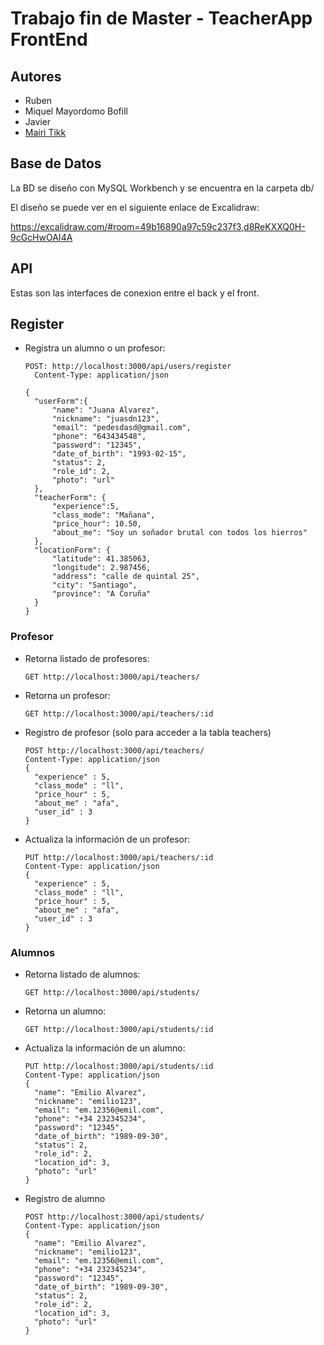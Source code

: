 # Trabajo fin de Master - TeacherApp FrontEnd

## Autores

- Ruben
- Miquel Mayordomo Bofill
- Javier
- [Mairi Tikk](https://github.com/mairitikk)

## Base de Datos

La BD se diseño con MySQL Workbench y se encuentra en la carpeta db/

El diseño se puede ver en el siguiente enlace de Excalidraw:

https://excalidraw.com/#room=49b16890a97c59c237f3,d8ReKXXQ0H-9cGcHwOAI4A

## API

Estas son las interfaces de conexion entre el back y el front.

## Register

- Registra un alumno o un profesor:

      POST: http://localhost:3000/api/users/register
        Content-Type: application/json

      {
        "userForm":{
            "name": "Juana Alvarez",
            "nickname": "juasdn123",
            "email": "pedesdasd@gmail.com",
            "phone": "643434548",
            "password": "12345",
            "date_of_birth": "1993-02-15",
            "status": 2,
            "role_id": 2,
            "photo": "url"
        },
        "teacherForm": {
            "experience":5,
            "class_mode": "Mañana",
            "price_hour": 10.50,
            "about_me": "Soy un soñador brutal con todos los hierros"
        },
        "locationForm": {
            "latitude": 41.385063,
            "longitude": 2.987456,
            "address": "calle de quintal 25",
            "city": "Santiago",
            "province": "A Coruña"
        }
      }

### Profesor

- Retorna listado de profesores:

      GET http://localhost:3000/api/teachers/

- Retorna un profesor:

      GET http://localhost:3000/api/teachers/:id

- Registro de profesor (solo para acceder a la tabla teachers)

      POST http://localhost:3000/api/teachers/
      Content-Type: application/json
      {
        "experience" : 5,
        "class_mode" : "ll",
        "price_hour" : 5,
        "about_me" : "afa",
        "user_id" : 3
      }

- Actualiza la información de un profesor:

      PUT http://localhost:3000/api/teachers/:id
      Content-Type: application/json
      {
        "experience" : 5,
        "class_mode" : "ll",
        "price_hour" : 5,
        "about_me" : "afa",
        "user_id" : 3
      }

### Alumnos

- Retorna listado de alumnos:

      GET http://localhost:3000/api/students/

- Retorna un alumno:

      GET http://localhost:3000/api/students/:id

- Actualiza la información de un alumno:

      PUT http://localhost:3000/api/students/:id
      Content-Type: application/json
      {
        "name": "Emilio Alvarez",
        "nickname": "emilio123",
        "email": "em.12356@emil.com",
        "phone": "+34 232345234",
        "password": "12345",
        "date_of_birth": "1989-09-30",
        "status": 2,
        "role_id": 2,
        "location_id": 3,
        "photo": "url"
      }

- Registro de alumno

      POST http://localhost:3000/api/students/
      Content-Type: application/json
      {
        "name": "Emilio Alvarez",
        "nickname": "emilio123",
        "email": "em.12356@emil.com",
        "phone": "+34 232345234",
        "password": "12345",
        "date_of_birth": "1989-09-30",
        "status": 2,
        "role_id": 2,
        "location_id": 3,
        "photo": "url"
      }
